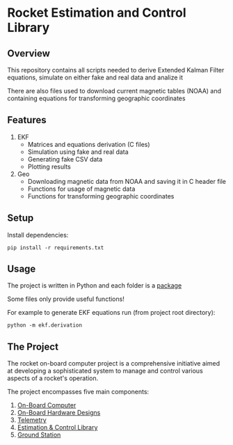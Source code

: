 # Rocket Estimation and Control Library

## Overview
This repository contains all scripts needed to derive Extended Kalman Filter equations, simulate on either fake and real data and analize it

There are also files used to download current magnetic tables (NOAA) and containing equations for transforming geographic coordinates

## Features
1. EKF
   - Matrices and equations derivation (C files)
   - Simulation using fake and real data
   - Generating fake CSV data
   - Plotting results
2. Geo
   - Downloading magnetic data from NOAA and saving it in C header file
   - Functions for usage of magnetic data
   - Functions for transforming geographic coordinates

## Setup
Install dependencies:

```
pip install -r requirements.txt
```

## Usage
The project is written in Python and each folder is a [package](https://docs.python.org/3/tutorial/modules.html#packages)

Some files only provide useful functions!

For example to generate EKF equations run (from project root directory):

```
python -m ekf.derivation
```

## The Project
The rocket on-board computer project is a comprehensive initiative aimed at developing a sophisticated system to manage and control various aspects of a rocket's operation. 

The project encompasses five main components:
 1. [On-Board Computer](https://github.com/Filipeak/rocket-obc-firmware)
 2. [On-Board Hardware Designs](https://github.com/Filipeak/rocket-obc-hardware)
 3. [Telemetry](https://github.com/Filipeak/rocket-telemetry)
 4. [Estimation & Control Library](https://github.com/Filipeak/rocket-ecl)
 5. [Ground Station](https://github.com/Filipeak/rocket-gcs)